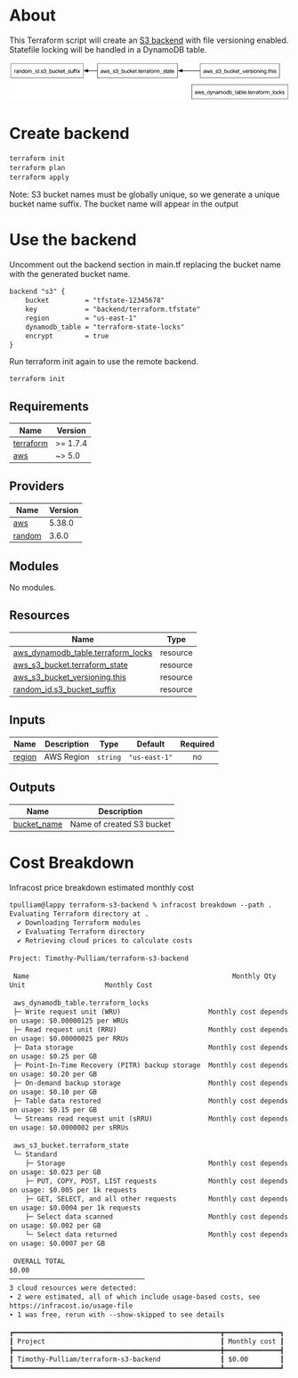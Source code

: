 # About

This Terraform script will create an [S3 backend](https://developer.hashicorp.com/terraform/language/settings/backends/s3) with file versioning enabled. Statefile locking will be handled in a DynamoDB table.

![](/tfstate.png)

# Create backend

```bash
terraform init
terraform plan
terraform apply
```

Note: S3 bucket names must be globally unique, so we generate a unique bucket name suffix. The bucket name will appear in the output

# Use the backend

Uncomment out the backend section in main\.tf replacing the bucket name with the generated bucket name.

```hcl
backend "s3" {
    bucket         = "tfstate-12345678"
    key            = "backend/terraform.tfstate"
    region         = "us-east-1"
    dynamodb_table = "terraform-state-locks"
    encrypt        = true
}
```

Run terraform init again to use the remote backend.

```bash
terraform init
```

## Requirements

| Name                                                                     | Version  |
| ------------------------------------------------------------------------ | -------- |
| <a name="requirement_terraform"></a> [terraform](#requirement_terraform) | >= 1.7.4 |
| <a name="requirement_aws"></a> [aws](#requirement_aws)                   | ~> 5.0   |

## Providers

| Name                                                      | Version |
| --------------------------------------------------------- | ------- |
| <a name="provider_aws"></a> [aws](#provider_aws)          | 5.38.0  |
| <a name="provider_random"></a> [random](#provider_random) | 3.6.0   |

## Modules

No modules.

## Resources

| Name                                                                                                                              | Type     |
| --------------------------------------------------------------------------------------------------------------------------------- | -------- |
| [aws_dynamodb_table.terraform_locks](https://registry.terraform.io/providers/hashicorp/aws/latest/docs/resources/dynamodb_table)  | resource |
| [aws_s3_bucket.terraform_state](https://registry.terraform.io/providers/hashicorp/aws/latest/docs/resources/s3_bucket)            | resource |
| [aws_s3_bucket_versioning.this](https://registry.terraform.io/providers/hashicorp/aws/latest/docs/resources/s3_bucket_versioning) | resource |
| [random_id.s3_bucket_suffix](https://registry.terraform.io/providers/hashicorp/random/latest/docs/resources/id)                   | resource |

## Inputs

| Name                                                | Description | Type     | Default       | Required |
| --------------------------------------------------- | ----------- | -------- | ------------- | :------: |
| <a name="input_region"></a> [region](#input_region) | AWS Region  | `string` | `"us-east-1"` |    no    |

## Outputs

| Name                                                                 | Description               |
| -------------------------------------------------------------------- | ------------------------- |
| <a name="output_bucket_name"></a> [bucket_name](#output_bucket_name) | Name of created S3 bucket |

# Cost Breakdown

Infracost price breakdown estimated monthly cost

```plaintext
tpulliam@lappy terraform-s3-backend % infracost breakdown --path .
Evaluating Terraform directory at .
  ✔ Downloading Terraform modules
  ✔ Evaluating Terraform directory
  ✔ Retrieving cloud prices to calculate costs

Project: Timothy-Pulliam/terraform-s3-backend

 Name                                                   Monthly Qty  Unit                    Monthly Cost

 aws_dynamodb_table.terraform_locks
 ├─ Write request unit (WRU)                      Monthly cost depends on usage: $0.00000125 per WRUs
 ├─ Read request unit (RRU)                       Monthly cost depends on usage: $0.00000025 per RRUs
 ├─ Data storage                                  Monthly cost depends on usage: $0.25 per GB
 ├─ Point-In-Time Recovery (PITR) backup storage  Monthly cost depends on usage: $0.20 per GB
 ├─ On-demand backup storage                      Monthly cost depends on usage: $0.10 per GB
 ├─ Table data restored                           Monthly cost depends on usage: $0.15 per GB
 └─ Streams read request unit (sRRU)              Monthly cost depends on usage: $0.0000002 per sRRUs

 aws_s3_bucket.terraform_state
 └─ Standard
    ├─ Storage                                    Monthly cost depends on usage: $0.023 per GB
    ├─ PUT, COPY, POST, LIST requests             Monthly cost depends on usage: $0.005 per 1k requests
    ├─ GET, SELECT, and all other requests        Monthly cost depends on usage: $0.0004 per 1k requests
    ├─ Select data scanned                        Monthly cost depends on usage: $0.002 per GB
    └─ Select data returned                       Monthly cost depends on usage: $0.0007 per GB

 OVERALL TOTAL                                                                                      $0.00
──────────────────────────────────
3 cloud resources were detected:
∙ 2 were estimated, all of which include usage-based costs, see https://infracost.io/usage-file
∙ 1 was free, rerun with --show-skipped to see details

┏━━━━━━━━━━━━━━━━━━━━━━━━━━━━━━━━━━━━━━━━━━━━━━━━━━━━┳━━━━━━━━━━━━━━┓
┃ Project                                            ┃ Monthly cost ┃
┣━━━━━━━━━━━━━━━━━━━━━━━━━━━━━━━━━━━━━━━━━━━━━━━━━━━━╋━━━━━━━━━━━━━━┫
┃ Timothy-Pulliam/terraform-s3-backend               ┃ $0.00        ┃
┗━━━━━━━━━━━━━━━━━━━━━━━━━━━━━━━━━━━━━━━━━━━━━━━━━━━━┻━━━━━━━━━━━━━━┛
```
